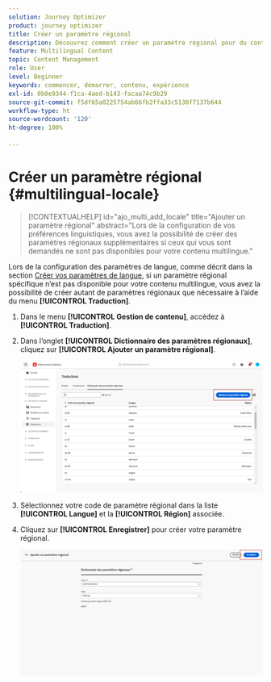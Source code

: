```yaml
---
solution: Journey Optimizer
product: journey optimizer
title: Créer un paramètre régional
description: Découvrez comment créer un paramètre régional pour du contenu multilingue dans Journey Optimizer.
feature: Multilingual Content
topic: Content Management
role: User
level: Beginner
keywords: commencer, démarrer, contenu, expérience
exl-id: 0b0e9344-f1ca-4aed-b143-facaa74c9b29
source-git-commit: f5df65a0225754ab66fb2ffa33c5130f7137b644
workflow-type: ht
source-wordcount: '120'
ht-degree: 100%

---
```


# Créer un paramètre régional {#multilingual-locale}

>[!CONTEXTUALHELP]
>id="ajo_multi_add_locale"
>title="Ajouter un paramètre régional"
>abstract="Lors de la configuration de vos préférences linguistiques, vous avez la possibilité de créer des paramètres régionaux supplémentaires si ceux qui vous sont demandés ne sont pas disponibles pour votre contenu multilingue."

Lors de la configuration des paramètres de langue, comme décrit dans la section [Créer vos paramètres de langue](multilingual-manual.md#language-settings), si un paramètre régional spécifique n’est pas disponible pour votre contenu multilingue, vous avez la possibilité de créer autant de paramètres régionaux que nécessaire à l’aide du menu **[!UICONTROL Traduction]**.

1. Dans le menu **[!UICONTROL Gestion de contenu]**, accédez à **[!UICONTROL Traduction]**.

1. Dans l’onglet **[!UICONTROL Dictionnaire des paramètres régionaux]**, cliquez sur **[!UICONTROL Ajouter un paramètre régional]**.

   ![](assets/locale_1.png)

1. Sélectionnez votre code de paramètre régional dans la liste **[!UICONTROL Langue]** et la **[!UICONTROL Région]** associée.

1. Cliquez sur **[!UICONTROL Enregistrer]** pour créer votre paramètre régional.

   ![](assets/locale_2.png)
